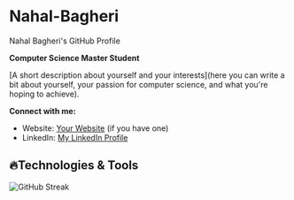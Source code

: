 # Nahal-Bagheri
Nahal Bagheri's GitHub Profile

**Computer Science Master Student**

[A short description about yourself and your interests](here you can write a bit about yourself, your passion for computer science, and what you're hoping to achieve).

**Connect with me:**

* Website: [Your Website](https://www.yourwebsite.com) (if you have one)
* LinkedIn: [My LinkedIn Profile](www.linkedin.com/nahal-bagheri)

## 🔥Technologies & Tools

![GitHub Streak](https://github-readme-streak-stats.herokuapp.com/?user=yourUsername&theme=dark)
